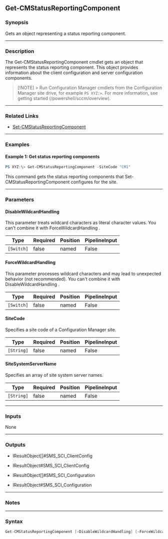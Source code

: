 Get-CMStatusReportingComponent
------------------------------




### Synopsis
Gets an object representing a status reporting component.



---


### Description

The Get-CMStatusReportingComponent cmdlet gets an object that represents the status reporting component. This object provides information about the client configuration and server configuration components.



> [!NOTE] > Run Configuration Manager cmdlets from the Configuration Manager site drive, for example `PS XYZ:>`. For more information, see getting started (/powershell/sccm/overview).



---


### Related Links
* [Set-CMStatusReportingComponent](Set-CMStatusReportingComponent)





---


### Examples
#### Example 1: Get status reporting components
```PowerShell
PS XYZ:\> Get-CMStatusReportingComponent -SiteCode "CM1"
```
This command gets the status reporting components that Set-CMStatusReportingComponent configures for the site.


---


### Parameters
#### **DisableWildcardHandling**

This parameter treats wildcard characters as literal character values. You can't combine it with ForceWildcardHandling .






|Type      |Required|Position|PipelineInput|
|----------|--------|--------|-------------|
|`[Switch]`|false   |named   |False        |



#### **ForceWildcardHandling**

This parameter processes wildcard characters and may lead to unexpected behavior (not recommended). You can't combine it with DisableWildcardHandling .






|Type      |Required|Position|PipelineInput|
|----------|--------|--------|-------------|
|`[Switch]`|false   |named   |False        |



#### **SiteCode**

Specifies a site code of a Configuration Manager site.






|Type      |Required|Position|PipelineInput|
|----------|--------|--------|-------------|
|`[String]`|false   |named   |False        |



#### **SiteSystemServerName**

Specifies an array of site system server names.






|Type      |Required|Position|PipelineInput|
|----------|--------|--------|-------------|
|`[String]`|false   |named   |False        |





---


### Inputs
None





---


### Outputs
* IResultObject[]#SMS_SCI_ClientConfig


* IResultObject#SMS_SCI_ClientConfig


* IResultObject[]#SMS_SCI_Configuration


* IResultObject#SMS_SCI_Configuration






---


### Notes




---


### Syntax
```PowerShell
Get-CMStatusReportingComponent [-DisableWildcardHandling] [-ForceWildcardHandling] [-SiteCode <String>] [-SiteSystemServerName <String>] [<CommonParameters>]
```
